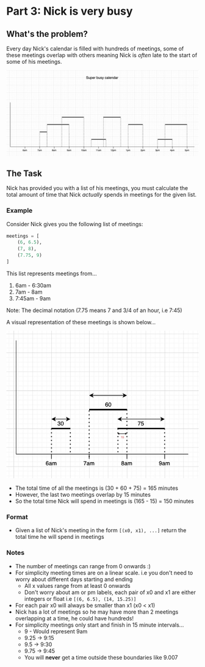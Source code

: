 
# Part 3: Nick is very busy

## What's the problem?

Every day Nick's calendar is filled with hundreds of meetings, some of these meetings overlap with others meaning Nick is _often_ late to the start of some of his meetings.

![An example view of a days calendar](images/calendar.jpg "Super busy Calendar")

## The Task

Nick has provided you with a list of his meetings, you must calculate the total amount of time that Nick _actually_ spends in meetings for the given list.

### Example

Consider Nick gives you the following list of meetings:

```python
meetings = [
	(6, 6.5),
	(7, 8),
	(7.75, 9)
]
```

This list represents meetings from...

1. 6am - 6:30am
2. 7am - 8am
3. 7:45am - 9am

Note: The decimal notation (7.75 means 7 and 3/4 of an hour, i.e 7:45)

A visual representation of these meetings is shown below...

![Image showing the list of meetings](images/segment.jpg "Meetings")

- The total time of all the meetings is (30 + 60 + 75) = 165 minutes
- However, the last two meetings overlap by 15 minutes
- So the total time Nick will spend in meetings is (165 - 15) = 150 minutes

### Format

- Given a list of Nick's meeting in the form `[(x0, x1), ...]` return the total time he will spend in meetings

### Notes

- The number of meetings can range from 0 onwards :)
- For simplicity meeting times are on a linear scale. i.e you don't need to worry about different days starting and ending
  - All x values range from at least 0 onwards
  - Don't worry about am or pm labels, each pair of x0 and x1 are either integers or float i.e `[(6, 6.5), (14, 15.25)]`
- For each pair x0 will always be smaller than x1 (x0 < x1)
- Nick has a lot of meetings so he may have more than 2 meetings overlapping at a time, he could have hundreds!
- For simplicity meetings only start and finish in 15 minute intervals...
  - 9 - Would represent 9am
  - 9.25 -> 9:15
  - 9.5 -> 9:30
  - 9.75 -> 9:45
  - You will **never** get a time outside these boundaries like 9.007
  

